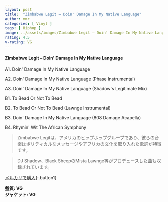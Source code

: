 ```yaml
---
layout: post
title:  "Zimbabwe Legit – Doin' Damage In My Native Language"
author: mmr
categories: [ Vinyl ]
tags: [ Hiphop ]
image: ../assets/images/Zimbabwe Legit – Doin' Damage In My Native Language.jpg
rating: 4.5
v-rating: VG
---
```


#### Zimbabwe Legit – Doin' Damage In My Native Language

A1. Doin' Damage In My Native Language

A2. Doin' Damage In My Native Language (Phase Instrumental)

A3. Doin' Damage In My Native Language (Shadow's Legitimate Mix)

B1. To Bead Or Not To Bead

B2. To Bead Or Not To Bead (Lawnge Instrumental)

B3. Doin' Damage In My Native Language (808 Damage Acapella)

B4. Rhymin' Wit The African Symphony

> Zimbabwe Legitは、アメリカのヒップホップグループであり、彼らの音楽はポリティカルなメッセージやアフリカの文化を取り入れた歌詞が特徴です。

> DJ Shadow、Black SheepのMista Lawnge等がプロデュースした曲も収録されています。

[メルカリで購入](https://jp.mercari.com/item/m74802997610){:.button1}

<div class="mt-4 mb-4 d-flex align-items-center">
<strong class="mr-1">盤質: VG</strong>
</div>
<div class="mt-4 mb-4 d-flex align-items-center">
<strong class="mr-1">ジャケット: VG</strong>
</div>
